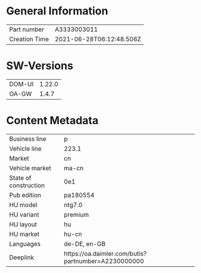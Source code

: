 # General Information

<table>
	<tr>
		<td>Part number</td>
		<td>A3333003011</td>
	</tr>
	<tr>
		<td>Creation Time</td>
		<td>2021-06-28T06:12:48.506Z</td>
	</tr>
</table>

# SW-Versions

<table>
	<tr>
		<td>DOM-UI</td>
		<td>1.22.0</td>
	</tr>
	<tr>
		<td>OA-GW</td>
		<td>1.4.7</td>
	</tr>
</table>

# Content Metadata

<table>
	<tr>
		<td>Business line</td>
		<td>p</td>
	</tr>
	<tr>
		<td>Vehicle line</td>
		<td>223.1</td>
	</tr>
	<tr>
		<td>Market</td>
		<td>cn</td>
	</tr>
	<tr>
		<td>Vehicle market</td>
		<td>ma-cn</td>
	</tr>
	<tr>
        <td>State of construction</td>
        <td>0e1</td>
    </tr>
    <tr>
        <td>Pub edition</td>
        <td>pa180554</td>
    </tr>
	<tr>
		<td>HU model</td>
		<td>ntg7.0</td>
	</tr>
	<tr>
		<td>HU variant</td>
		<td>premium</td>
	</tr>
	<tr>
		<td>HU layout</td>
		<td>hu</td>
	</tr>
	<tr>
		<td>HU market</td>
		<td>hu-cn</td>
	</tr>	
	<tr>
		<td>Languages</td>
		<td>de-DE, en-GB</td>
	</tr>
	<tr>
		<td>Deeplink</td>
		<td>https://oa.daimler.com/butis?partnumber=A2230000000</td>
	</tr>
</table>
